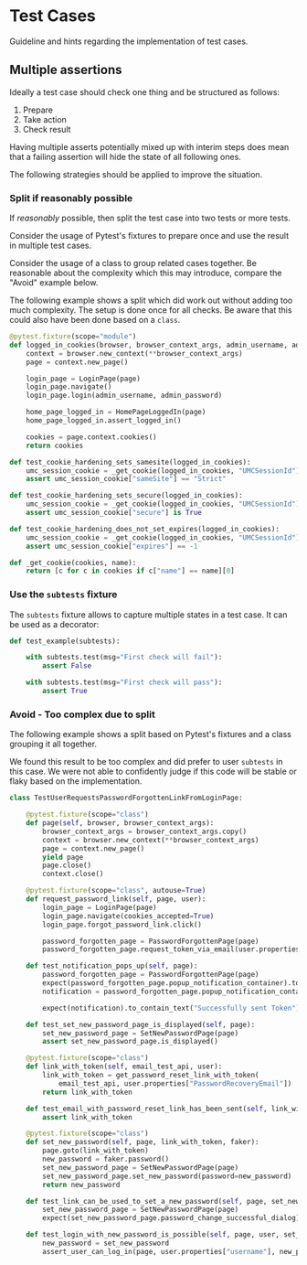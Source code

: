 # Test Cases

Guideline and hints regarding the implementation of test cases.


## Multiple assertions

Ideally a test case should check one thing and be structured as follows:

1. Prepare
2. Take action
3. Check result

Having multiple asserts potentially mixed up with interim steps does mean that a
failing assertion will hide the state of all following ones.

The following strategies should be applied to improve the situation.


### Split if reasonably possible

If *reasonably* possible, then split the test case into two tests or more tests.

Consider the usage of Pytest's fixtures to prepare once and use the result in
multiple test cases.

Consider the usage of a class to group related cases together. Be reasonable
about the complexity which this may introduce, compare the "Avoid" example
below.

The following example shows a split which did work out without adding too much
complexity. The setup is done once for all checks. Be aware that this could also
have been done based on a `class`.

```python
@pytest.fixture(scope="module")
def logged_in_cookies(browser, browser_context_args, admin_username, admin_password):
    context = browser.new_context(**browser_context_args)
    page = context.new_page()

    login_page = LoginPage(page)
    login_page.navigate()
    login_page.login(admin_username, admin_password)

    home_page_logged_in = HomePageLoggedIn(page)
    home_page_logged_in.assert_logged_in()

    cookies = page.context.cookies()
    return cookies

def test_cookie_hardening_sets_samesite(logged_in_cookies):
    umc_session_cookie = _get_cookie(logged_in_cookies, "UMCSessionId")
    assert umc_session_cookie["sameSite"] == "Strict"

def test_cookie_hardening_sets_secure(logged_in_cookies):
    umc_session_cookie = _get_cookie(logged_in_cookies, "UMCSessionId")
    assert umc_session_cookie["secure"] is True

def test_cookie_hardening_does_not_set_expires(logged_in_cookies):
    umc_session_cookie = _get_cookie(logged_in_cookies, "UMCSessionId")
    assert umc_session_cookie["expires"] == -1

def _get_cookie(cookies, name):
    return [c for c in cookies if c["name"] == name][0]
```


### Use the `subtests` fixture

The `subtests` fixture allows to capture multiple states in a test case. It can
be used as a decorator:

```python
def test_example(subtests):

    with subtests.test(msg="First check will fail"):
        assert False

    with subtests.test(msg="First check will pass"):
        assert True
```


### Avoid - Too complex due to split

The following example shows a split based on Pytest's fixtures and a class
grouping it all together.

We found this result to be too complex and did prefer to user `subtests` in this
case. We were not able to confidently judge if this code will be stable or
flaky based on the implementation.

```python
class TestUserRequestsPasswordForgottenLinkFromLoginPage:

    @pytest.fixture(scope="class")
    def page(self, browser, browser_context_args):
        browser_context_args = browser_context_args.copy()
        context = browser.new_context(**browser_context_args)
        page = context.new_page()
        yield page
        page.close()
        context.close()

    @pytest.fixture(scope="class", autouse=True)
    def request_password_link(self, page, user):
        login_page = LoginPage(page)
        login_page.navigate(cookies_accepted=True)
        login_page.forgot_password_link.click()

        password_forgotten_page = PasswordForgottenPage(page)
        password_forgotten_page.request_token_via_email(user.properties["username"])

    def test_notification_pops_up(self, page):
        password_forgotten_page = PasswordForgottenPage(page)
        expect(password_forgotten_page.popup_notification_container).to_be_visible()
        notification = password_forgotten_page.popup_notification_container.notification(0)

        expect(notification).to_contain_text("Successfully sent Token")

    def test_set_new_password_page_is_displayed(self, page):
        set_new_password_page = SetNewPasswordPage(page)
        assert set_new_password_page.is_displayed()

    @pytest.fixture(scope="class")
    def link_with_token(self, email_test_api, user):
        link_with_token = get_password_reset_link_with_token(
            email_test_api, user.properties["PasswordRecoveryEmail"])
        return link_with_token

    def test_email_with_password_reset_link_has_been_sent(self, link_with_token):
        assert link_with_token

    @pytest.fixture(scope="class")
    def set_new_password(self, page, link_with_token, faker):
        page.goto(link_with_token)
        new_password = faker.password()
        set_new_password_page = SetNewPasswordPage(page)
        set_new_password_page.set_new_password(password=new_password)
        return new_password

    def test_link_can_be_used_to_set_a_new_password(self, page, set_new_password):
        set_new_password_page = SetNewPasswordPage(page)
        expect(set_new_password_page.password_change_successful_dialog).to_be_visible()

    def test_login_with_new_password_is_possible(self, page, user, set_new_password):
        new_password = set_new_password
        assert_user_can_log_in(page, user.properties["username"], new_password)
```
